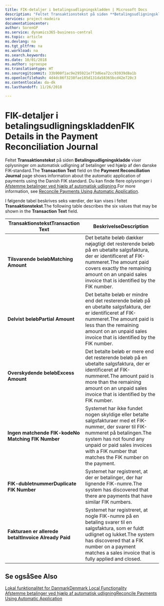 ```yaml
---
title: FIK-detaljer i betalingsudligningskladden | Microsoft Docs
description: "Feltet Transaktionstekst på siden **Betalingsudligningskladde** viser oplysninger om automatisk udligning af betalinger ved hjælp af den danske FIK-standard."
services: project-madeira
documentationcenter: 
author: SorenGP
ms.service: dynamics365-business-central
ms.topic: article
ms.devlang: na
ms.tgt_pltfrm: na
ms.workload: na
ms.search.keywords: 
ms.date: 10/01/2018
ms.author: sgroespe
ms.translationtype: HT
ms.sourcegitcommit: 33b900f1ac9e295921e7f3d6ea72cc93939d8a1b
ms.openlocfilehash: 4d4dc86f3238fae185d131da58365bcd42e720c3
ms.contentlocale: da-dk
ms.lasthandoff: 11/26/2018

---
```

# <a name="fik-details-in-the-payment-reconciliation-journal"></a><span data-ttu-id="fd38d-103">FIK-detaljer i betalingsudligningskladden</span><span class="sxs-lookup"><span data-stu-id="fd38d-103">FIK Details in the Payment Reconciliation Journal</span></span>
<span data-ttu-id="fd38d-104">Feltet **Transaktionstekst** på siden **Betalingsudligningskladde** viser oplysninger om automatisk udligning af betalinger ved hjælp af den danske FIK-standard.</span><span class="sxs-lookup"><span data-stu-id="fd38d-104">The **Transaction Text** field on the **Payment Reconciliation Journal** page shows information about the automatic application of payments using the Danish FIK standard.</span></span> <span data-ttu-id="fd38d-105">Du kan finde flere oplysninger i [Afstemme betalinger ved hjælp af automatisk udligning](../../receivables-how-reconcile-payments-auto-application.md).</span><span class="sxs-lookup"><span data-stu-id="fd38d-105">For more information, see [Reconcile Payments Using Automatic Application](../../receivables-how-reconcile-payments-auto-application.md).</span></span>  

 <span data-ttu-id="fd38d-106">I følgende tabel beskrives seks værdier, der kan vises i feltet **Transaktionstekst**.</span><span class="sxs-lookup"><span data-stu-id="fd38d-106">The following table describes the six values that may be shown in the **Transaction Text** field.</span></span>  

|<span data-ttu-id="fd38d-107">Transaktionstekst</span><span class="sxs-lookup"><span data-stu-id="fd38d-107">Transaction Text</span></span>|<span data-ttu-id="fd38d-108">Beskrivelse</span><span class="sxs-lookup"><span data-stu-id="fd38d-108">Description</span></span>|  
|-----------------------------------------|---------------------------------------|  
|<span data-ttu-id="fd38d-109">**Tilsvarende beløb**</span><span class="sxs-lookup"><span data-stu-id="fd38d-109">**Matching Amount**</span></span>|<span data-ttu-id="fd38d-110">Det betalte beløb dækker nøjagtigt det resterende beløb på en ubetalte salgsfaktura, der er identificeret af FIK-nummeret.</span><span class="sxs-lookup"><span data-stu-id="fd38d-110">The amount paid covers exactly the remaining amount on an unpaid sales invoice that is identified by the FIK number.</span></span>|  
|<span data-ttu-id="fd38d-111">**Delvist beløb**</span><span class="sxs-lookup"><span data-stu-id="fd38d-111">**Partial Amount**</span></span>|<span data-ttu-id="fd38d-112">Det betalte beløb er mindre end det resterende beløb på en ubetalte salgsfaktura, der er identificeret af FIK-nummeret.</span><span class="sxs-lookup"><span data-stu-id="fd38d-112">The amount paid is less than the remaining amount on an unpaid sales invoice that is identified by the FIK number.</span></span>|  
|<span data-ttu-id="fd38d-113">**Overskydende beløb**</span><span class="sxs-lookup"><span data-stu-id="fd38d-113">**Excess Amount**</span></span>|<span data-ttu-id="fd38d-114">Det betalte beløb er mere end det resterende beløb på en ubetalte salgsfaktura, der er identificeret af FIK-nummeret.</span><span class="sxs-lookup"><span data-stu-id="fd38d-114">The amount paid is more than the remaining amount on an unpaid sales invoice that is identified by the FIK number.</span></span>|  
|<span data-ttu-id="fd38d-115">**Ingen matchende FIK-kode**</span><span class="sxs-lookup"><span data-stu-id="fd38d-115">**No Matching FIK Number**</span></span>|<span data-ttu-id="fd38d-116">Systemet har ikke fundet nogen skyldige eller betalte salgsfakturaer med et FIK-nummer, der svarer til FIK-nummeret på betalingen.</span><span class="sxs-lookup"><span data-stu-id="fd38d-116">The system has not found any unpaid or paid sales invoices with a FIK number that matches the FIK number on the payment.</span></span>|  
|<span data-ttu-id="fd38d-117">**FIK-dubletnummer**</span><span class="sxs-lookup"><span data-stu-id="fd38d-117">**Duplicate FIK Number**</span></span>|<span data-ttu-id="fd38d-118">Systemet har registreret, at der er betalinger, der har lignende FIK-numre.</span><span class="sxs-lookup"><span data-stu-id="fd38d-118">The system has discovered that there are payments that have similar FIK numbers.</span></span>|  
|<span data-ttu-id="fd38d-119">**Fakturaen er allerede betalt**</span><span class="sxs-lookup"><span data-stu-id="fd38d-119">**Invoice Already Paid**</span></span>|<span data-ttu-id="fd38d-120">Systemet har registreret, at nogle FIK-numre på en betaling svarer til en salgsfaktura, som er fuldt udlignet og lukket.</span><span class="sxs-lookup"><span data-stu-id="fd38d-120">The system has discovered that a FIK number on a payment matches a sales invoice that is fully applied and closed.</span></span>|  

## <a name="see-also"></a><span data-ttu-id="fd38d-121">Se også</span><span class="sxs-lookup"><span data-stu-id="fd38d-121">See Also</span></span>  
[<span data-ttu-id="fd38d-122">Lokal funktionalitet for Danmark</span><span class="sxs-lookup"><span data-stu-id="fd38d-122">Denmark Local Functionality</span></span>](denmark-local-functionality.md)  
[<span data-ttu-id="fd38d-123">Afstemme betalinger ved hjælp af automatisk udligning</span><span class="sxs-lookup"><span data-stu-id="fd38d-123">Reconcile Payments Using Automatic Application</span></span>](../../receivables-how-reconcile-payments-auto-application.md)

